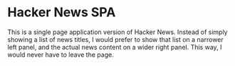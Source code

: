 # Hacker News SPA
This is a single page application version of Hacker News. Instead of simply showing a list of news titles, I would prefer to show that list on a narrower left panel, and the actual news content on a wider right panel. This way, I would never have to leave the page.
